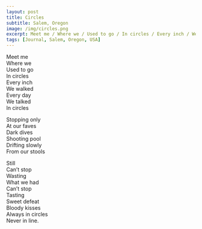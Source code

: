 ```yaml
---
layout: post
title: Circles
subtitle: Salem, Oregon
image: /img/circles.png
excerpt: Meet me / Where we / Used to go / In circles / Every inch / We walked / Every day / We talked / In circles
tags: [Journal, Salem, Oregon, USA]
---
```


Meet me  
Where we  
Used to go  
In circles  
Every inch  
We walked  
Every day  
We talked  
In circles  

Stopping only  
At our faves  
Dark dives  
Shooting pool  
Drifting slowly  
From our stools  

Still  
Can’t stop  
Wasting  
What we had  
Can’t stop  
Tasting  
Sweet defeat  
Bloody kisses  
Always in circles  
Never in line.  
